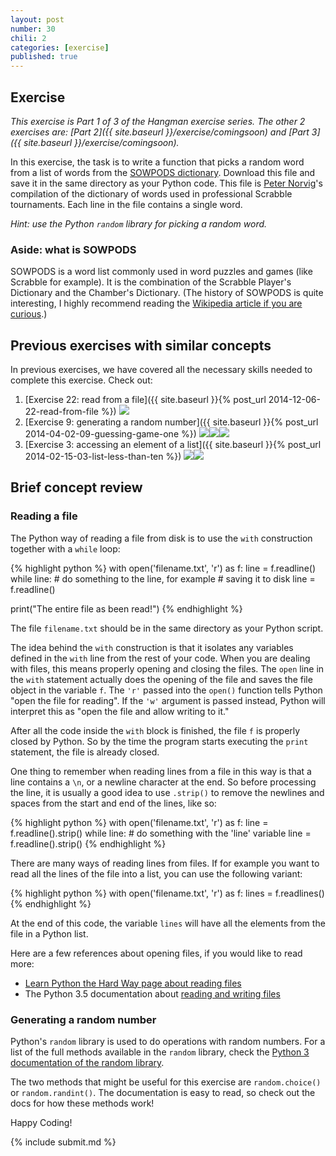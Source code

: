 ```yaml
---
layout: post
number: 30
chili: 2
categories: [exercise]
published: true
---
```


## Exercise

_This exercise is Part 1 of 3 of the Hangman exercise series. The other 2 exercises are: [Part 2]({{ site.baseurl }}/exercise/comingsoon) and [Part 3]({{ site.baseurl }}/exercise/comingsoon)._

In this exercise, the task is to write a function that picks a random word from a list of words from the [SOWPODS dictionary](http://norvig.com/ngrams/sowpods.txt). Download this file and save it in the same directory as your Python code. This file is [Peter Norvig](https://en.wikipedia.org/wiki/Peter_Norvig)'s compilation of the dictionary of words used in professional Scrabble tournaments. Each line in the file contains a single word.

_Hint: use the Python `random` library for picking a random word._

### Aside: what is SOWPODS

SOWPODS is a word list commonly used in word puzzles and games (like Scrabble for example). It is the combination of the Scrabble Player's Dictionary and the Chamber's Dictionary. (The history of SOWPODS is quite interesting, I highly recommend reading the [Wikipedia article if you are curious](https://en.wikipedia.org/wiki/SOWPODS).)

## Previous exercises with similar concepts

In previous exercises, we have covered all the necessary skills needed to complete this exercise. Check out:

1. [Exercise 22: read from a file]({{ site.baseurl }}{% post_url 2014-12-06-22-read-from-file %}) <img class="chili" src="{{ site.baseurl }}/assets/img/chili-liz-20x20.png">
2. [Exercise 9: generating a random number]({{ site.baseurl }}{% post_url 2014-04-02-09-guessing-game-one %}) <img class="chili" src="{{ site.baseurl }}/assets/img/chili-liz-20x20.png"><img class="chili" src="{{ site.baseurl }}/assets/img/chili-liz-20x20.png"><img class="chili" src="{{ site.baseurl }}/assets/img/chili-liz-20x20.png">
3. [Exercise 3: accessing an element of a list]({{ site.baseurl }}{% post_url 2014-02-15-03-list-less-than-ten %}) <img class="chili" src="{{ site.baseurl }}/assets/img/chili-liz-20x20.png"><img class="chili" src="{{ site.baseurl }}/assets/img/chili-liz-20x20.png">

## Brief concept review

### Reading a file

The Python way of reading a file from disk is to use the `with` construction together with a `while` loop:

{% highlight python %}
with open('filename.txt', 'r') as f:
  line = f.readline()
  while line:
    # do something to the line, for example
    # saving it to disk
    line = f.readline()

print("The entire file as been read!")
{% endhighlight %}

The file `filename.txt` should be in the same directory as your Python script.

The idea behind the `with` construction is that it isolates any variables defined in the `with` line from the rest of your code. When you are dealing with files, this means properly opening and closing the files. The `open` line in the `with` statement actually does the opening of the file and saves the file object in the variable `f`. The `'r'` passed into the `open()` function tells Python "open the file for reading". If the `'w'` argument is passed instead, Python will interpret this as "open the file and allow writing to it."

After all the code inside the `with` block is finished, the file `f` is properly closed by Python. So by the time the program starts executing the `print` statement, the file is already closed.

One thing to remember when reading lines from a file in this way is that a line contains a `\n`, or a newline character at the end. So before processing the line, it is usually a good idea to use `.strip()` to remove the newlines and spaces from the start and end of the lines, like so:

{% highlight python %}
with open('filename.txt', 'r') as f:
  line = f.readline().strip()
  while line:
    # do something with the 'line' variable
    line = f.readline().strip()
{% endhighlight %}

There are many ways of reading lines from files. If for example you want to read all the lines of the file into a list, you can use the following variant:

{% highlight python %}
with open('filename.txt', 'r') as f:
  lines = f.readlines()
{% endhighlight %}

At the end of this code, the variable `lines` will have all the elements from the file in a Python list.

Here are a few references about opening files, if you would like to read more:

* [Learn Python the Hard Way page about reading files](https://learnpythonthehardway.org/book/ex15.html)
* The Python 3.5 documentation about [reading and writing files](https://docs.python.org/3.5/tutorial/inputoutput.html#reading-and-writing-files)

### Generating a random number

Python's `random` library is used to do operations with random numbers. For a list of the full methods available in the `random` library, check the [Python 3 documentation of the random library](https://docs.python.org/3.5/library/random.html).

The two methods that might be useful for this exercise are `random.choice()` or `random.randint()`. The documentation is easy to read, so check out the docs for how these methods work!

Happy Coding!

{% include submit.md %}
